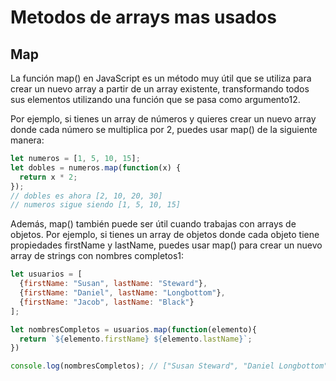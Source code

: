 # Metodos de arrays mas usados

## Map

La función map() en JavaScript es un método muy útil que se utiliza para crear un nuevo array a partir de un array existente, transformando todos sus elementos utilizando una función que se pasa como argumento12.

Por ejemplo, si tienes un array de números y quieres crear un nuevo array donde cada número se multiplica por 2, puedes usar map() de la siguiente manera:

```javascript
let numeros = [1, 5, 10, 15];
let dobles = numeros.map(function(x) {
  return x * 2;
});
// dobles es ahora [2, 10, 20, 30]
// numeros sigue siendo [1, 5, 10, 15]

```

Además, map() también puede ser útil cuando trabajas con arrays de objetos. Por ejemplo, si tienes un array de objetos donde cada objeto tiene propiedades firstName y lastName, puedes usar map() para crear un nuevo array de strings con nombres completos1:

```javascript
let usuarios = [
  {firstName: "Susan", lastName: "Steward"},
  {firstName: "Daniel", lastName: "Longbottom"},
  {firstName: "Jacob", lastName: "Black"}
];

let nombresCompletos = usuarios.map(function(elemento){
  return `${elemento.firstName} ${elemento.lastName}`;
})

console.log(nombresCompletos); // ["Susan Steward", "Daniel Longbottom", "Jacob Black"]

```
